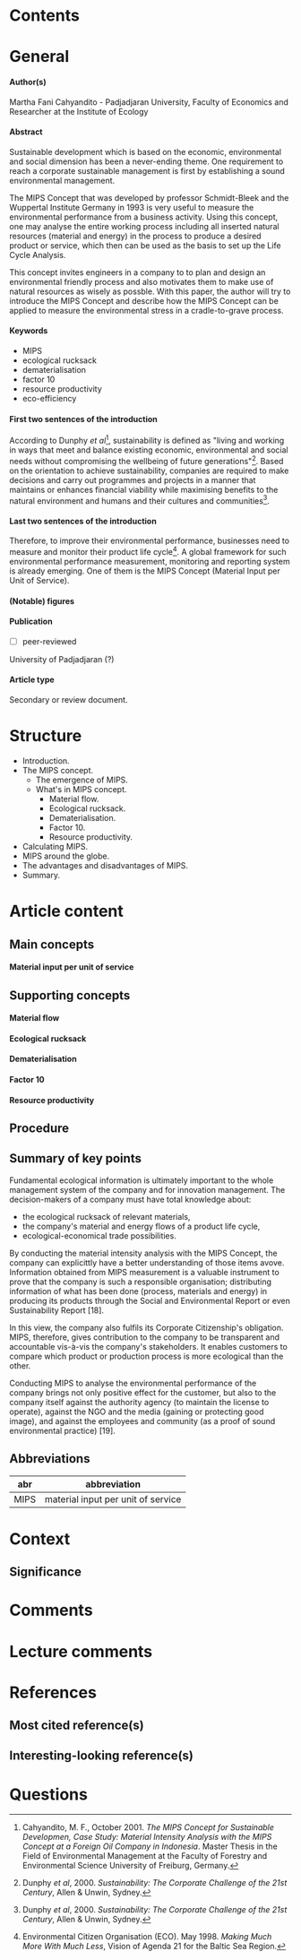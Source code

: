 # Contents

# General
#### Author(s)
Martha Fani Cahyandito - Padjadjaran University, Faculty of Economics and Researcher at the Institute of Ecology

#### Abstract
Sustainable development which is based on the economic, environmental and social dimension has been a never-ending theme. One requirement to reach a corporate sustainable management is first by establishing a sound environmental management.

The MIPS Concept that was developed by professor Schmidt-Bleek and the Wuppertal Institute Germany in 1993 is very useful to measure the environmental performance from a business activity. Using this concept, one may analyse the entire working process including all inserted natural resources (material and energy) in the process to produce a desired product or service, which then can be used as the basis to set up the Life Cycle Analysis.

This concept invites engineers in a company to to plan and design an environmental friendly process and also motivates them to make use of natural resources as wisely as possble. With this paper, the author will try to introduce the MIPS Concept and describe how the MIPS Concept can be applied to measure the environmental stress in a cradle-to-grave process.

#### Keywords
- MIPS
- ecological rucksack
- dematerialisation
- factor 10
- resource productivity
- eco-efficiency

#### First two sentences of the introduction
According to Dunphy _et al_[^1], sustainability is defined as "living and working in ways that meet and balance existing economic, environmental and social needs without compromising the wellbeing of future generations"[^2]. Based on the orientation to achieve sustainability, companies are required to make decisions and carry out programmes and projects in a manner that maintains or enhances financial viability while maximising benefits to the natural environment and humans and their cultures and communities[^2].

#### Last two sentences of the introduction
Therefore, to improve their environmental performance, businesses need to measure and monitor their product life cycle[^3]. A global framework for such environmental performance measurement, monitoring and reporting system is already emerging. One of them is the MIPS Concept (Material Input per Unit of Service).

#### (Notable) figures
#### Publication
- [ ] peer-reviewed

University of Padjadjaran (?)
#### Article type
Secondary or review document.

# Structure
- Introduction.
- The MIPS concept.
  - The emergence of MIPS.
  - What's in MIPS concept.
    - Material flow.
    - Ecological rucksack.
    - Dematerialisation.
    - Factor 10.
    - Resource productivity.
- Calculating MIPS.
- MIPS around the globe.
- The advantages and disadvantages of MIPS.
- Summary.

# Article content
## Main concepts
#### Material input per unit of service
## Supporting concepts
#### Material flow
#### Ecological rucksack
#### Dematerialisation
#### Factor 10
#### Resource productivity

## Procedure

## Summary of key points
Fundamental ecological information is ultimately important to the whole management system of the company and for innovation management. The decision-makers of a company must have total knowledge about:
- the ecological rucksack of relevant materials,
- the company's material and energy flows of a product life cycle,
- ecological-economical trade possibilities.

By conducting the material intensity analysis with the MIPS Concept, the company can explicittly have a better understanding of those items avove. Information obtained from MIPS measurement is a valuable instrument to prove that the company is such a responsible organisation; distributing information of what has been done (process, materials and energy) in producing its products through the Social and Environmental Report or even Sustainability Report [18].

In this view, the company also fulfils its Corporate Citizenship's obligation. MIPS, therefore, gives contribution to the company to be transparent and accountable vis-à-vis the company's stakeholders. It enables customers to compare which product or production process is more ecological than the other. 

Conducting MIPS to analyse the environmental performance of the company brings not only positive effect for the customer, but also to the company itself against the authority agency (to maintain the license to operate), against the NGO and the media (gaining or protecting good image), and against the employees and community (as a proof of sound environmental practice) [19].

## Abbreviations
|abr|abbreviation|
|---|------------|
|MIPS|material input per unit of service|

# Context
## Significance

# Comments

# Lecture comments

# References
## Most cited reference(s)
## Interesting-looking reference(s)

# Questions



[^1]: Cahyandito, M. F., October 2001. _The MIPS Concept for Sustainable Developmen, Case Study: Material Intensity Analysis with the MIPS Concept at a Foreign Oil Company in Indonesia_. Master Thesis in the Field of Environmental Management at the Faculty of Forestry and Environmental Science University of Freiburg, Germany.
[^2]: Dunphy _et al_, 2000. _Sustainability: The Corporate Challenge of the 21st Century_, Allen & Unwin, Sydney.
[^3]: Environmental Citizen Organisation (ECO). May 1998. _Making Much More With Much Less_, Vision of Agenda 21 for the Baltic Sea Region. 

